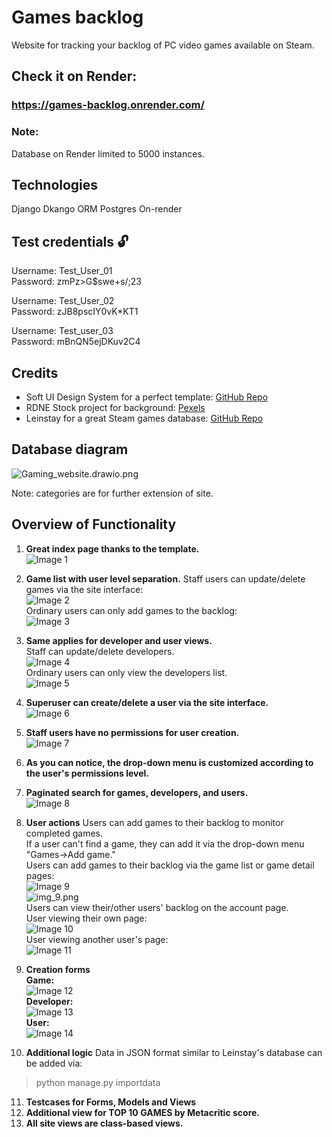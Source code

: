 # Games backlog

Website for tracking your backlog of PC video games available on Steam.

## Check it on Render:
### https://games-backlog.onrender.com/

### Note:
Database on Render limited to 5000 instances.

## Technologies
Django
Dkango ORM
Postgres
On-render


## Test credentials 🔓
Username: Test_User_01<br>
Password: zmPz>G$swe+s/;23

Username: Test_User_02<br>
Password: zJB8pscIY0vK*KT1

Username: Test_user_03<br>
Password: mBnQN5ejDKuv2C4

## Credits

- Soft UI Design System for a perfect template: [GitHub Repo](https://github.com/app-generator/django-soft-ui-design)
- RDNE Stock project for background: [Pexels](https://www.pexels.com/photo/a-woman-playing-a-video-game-7915289/)
- Leinstay for a great Steam games database: [GitHub Repo](https://github.com/leinstay/steamdb/)

## Database diagram
![Gaming_website.drawio.png](readme_media%2FGaming_website.drawio.png)

Note: categories are for further extension of site.

## Overview of Functionality

1. **Great index page thanks to the template.**<br>
   ![Image 1](readme_media/img.png)

2. **Game list with user level separation.**
   Staff users can update/delete games via the site interface:<br>
   ![Image 2](readme_media/img_2.png)<br>
   Ordinary users can only add games to the backlog:<br>
   ![Image 3](readme_media/img_1.png)<br>

3. **Same applies for developer and user views.**<br>
   Staff can update/delete developers.<br>
   ![Image 4](readme_media/img_3.png)<br>
   Ordinary users can only view the developers list.<br>
   ![Image 5](readme_media/img_4.png)<br>

4. **Superuser can create/delete a user via the site interface.**<br>
   ![Image 6](readme_media/img_5.png)<br>

5. **Staff users have no permissions for user creation.**<br>
   ![Image 7](readme_media/img_6.png)<br>

6. **As you can notice, the drop-down menu is customized according to the user's permissions level.**

7. **Paginated search for games, developers, and users.**<br>
   ![Image 8](readme_media/img_7.png)<br>

8. **User actions**
   Users can add games to their backlog to monitor completed games.<br>
   If a user can't find a game, they can add it via the drop-down menu "Games->Add game."<br>
   Users can add games to their backlog via the game list or game detail pages:<br>
   ![Image 9](readme_media/img_8.png)<br>
   ![img_9.png](readme_media/img_9.png)<br>
   Users can view their/other users' backlog on the account page.<br>
   User viewing their own page:<br>
   ![Image 10](readme_media/img_10.png)<br>
   User viewing another user's page:<br>
   ![Image 11](readme_media/img_11.png)<br>

9. **Creation forms**<br>
   **Game:**<br>
   ![Image 12](readme_media/img_12.png)<br>
   **Developer:**<br>
   ![Image 13](readme_media/img_13.png)<br>
   **User:**<br>
   ![Image 14](readme_media/img_14.png)<br>

10. **Additional logic**
    Data in JSON format similar to Leinstay's database can be added via:

> python manage.py importdata

11. **Testcases for Forms, Models and Views**
12. **Additional view for TOP 10 GAMES by Metacritic score.**
13. **All site views are class-based views.**
